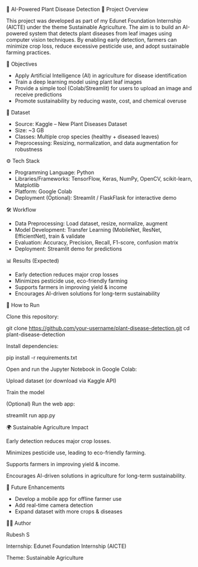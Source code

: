 🌱 AI-Powered Plant Disease Detection
📌 Project Overview

This project was developed as part of my Edunet Foundation Internship (AICTE) under the theme Sustainable Agriculture.
The aim is to build an AI-powered system that detects plant diseases from leaf images using computer vision techniques. By enabling early detection, farmers can minimize crop loss, reduce excessive pesticide use, and adopt sustainable farming practices.

🎯 Objectives

- Apply Artificial Intelligence (AI) in agriculture for disease identification
- Train a deep learning model using plant leaf images
- Provide a simple tool (Colab/Streamlit) for users to upload an image and receive predictions
- Promote sustainability by reducing waste, cost, and chemical overuse

📂 Dataset

- Source: Kaggle – New Plant Diseases Dataset
- Size: ~3 GB
- Classes: Multiple crop species (healthy + diseased leaves)
- Preprocessing: Resizing, normalization, and data augmentation for robustness

⚙️ Tech Stack

- Programming Language: Python
- Libraries/Frameworks: TensorFlow, Keras, NumPy, OpenCV, scikit-learn, Matplotlib
- Platform: Google Colab
- Deployment (Optional): Streamlit / FlaskFlask for interactive demo

🛠️ Workflow

- Data Preprocessing: Load dataset, resize, normalize, augment
- Model Development: Transfer Learning (MobileNet, ResNet, EfficientNet), train & validate
- Evaluation: Accuracy, Precision, Recall, F1-score, confusion matrix
- Deployment: Streamlit demo for predictions

📊 Results (Expected)

- Early detection reduces major crop losses
- Minimizes pesticide use, eco-friendly farming
- Supports farmers in improving yield & income
- Encourages AI-driven solutions for long-term sustainability

🚀 How to Run

Clone this repository:

git clone https://github.com/your-username/plant-disease-detection.git
cd plant-disease-detection


Install dependencies:

pip install -r requirements.txt


Open and run the Jupyter Notebook in Google Colab:

Upload dataset (or download via Kaggle API)

Train the model

(Optional) Run the web app:

streamlit run app.py

🌍 Sustainable Agriculture Impact

Early detection reduces major crop losses.

Minimizes pesticide use, leading to eco-friendly farming.

Supports farmers in improving yield & income.

Encourages AI-driven solutions in agriculture for long-term sustainability.

📌 Future Enhancements

- Develop a mobile app for offline farmer use
- Add real-time camera detection
- Expand dataset with more crops & diseases

👨‍💻 Author

Rubesh S

Internship: Edunet Foundation Internship (AICTE)

Theme: Sustainable Agriculture
